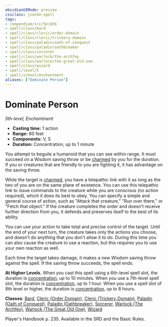 ```yaml
---
obsidianUIMode: preview
cssclass: json5e-spell
tags:
- compendium/src/5e/phb
- spell/class/bard
- spell/class/cleric/order-domain
- spell/class/cleric/trickery-domain
- spell/class/paladin/oath-of-conquest
- spell/class/paladin/oathbreaker
- spell/class/sorcerer
- spell/class/warlock/the-archfey
- spell/class/warlock/the-great-old-one
- spell/class/wizard
- spell/level/5
- spell/school/enchantment
aliases: ["Dominate Person"]
---
```

# Dominate Person
*5th-level, Enchantment*  

- **Casting time:** 1 action
- **Range:** 60 feet
- **Components:** V, S
- **Duration:** Concentration, up to 1 minute

You attempt to beguile a humanoid that you can see within range. It must succeed on a Wisdom saving throw or be [charmed](../../Rules%20&%20Options/5e%20Rules/conditions.md##charmed) by you for the duration. If you or creatures that are friendly to you are fighting it, it has advantage on the saving throw.

While the target is [charmed](../../Rules%20&%20Options/5e%20Rules/conditions.md.md##charmed), you have a telepathic link with it as long as the two of you are on the same plane of existence. You can use this telepathic link to issue commands to the creature while you are conscious (no action required), which it does its best to obey. You can specify a simple and general course of action, such as "Attack that creature," "Run over there," or "Fetch that object." If the creature completes the order and doesn't receive further direction from you, it defends and preserves itself to the best of its ability.

You can use your action to take total and precise control of the target. Until the end of your next turn, the creature takes only the actions you choose, and doesn't do anything that you don't allow it to do. During this time you can also cause the creature to use a reaction, but this requires you to use your own reaction as well.

Each time the target takes damage, it makes a new Wisdom saving throw against the spell. If the saving throw succeeds, the spell ends.

**At Higher Levels.** When you cast this spell using a 6th-level spell slot, the duration is [concentration](../../Rules%20&%20Options/5e%20Rules/conditions.md##concentration), up to 10 minutes. When you use a 7th-level spell slot, the duration is [concentration](../../Rules%20&%20Options/5e%20Rules/conditions.md##concentration), up to 1 hour. When you use a spell slot of 8th level or higher, the duration is [concentration](../../Rules%20&%20Options/5e%20Rules/conditions.md##concentration), up to 8 hours.

**Classes**: [Bard](../classes/bard.md#), [Cleric (Order Domain)](../classes/cleric-order-domain-tce.md#), [Cleric (Trickery Domain)](../classes/cleric-trickery-domain.md#), [Paladin (Oath of Conquest)](../classes/paladin-oath-of-conquest-xge.md#), [Paladin (Oathbreaker)](../classes/paladin-oathbreaker.md#), [Sorcerer](../classes/sorcerer.md#), [Warlock (The Archfey)](../classes/warlock-the-archfey.md#), [Warlock (The Great Old One)](../classes/warlock-the-great-old-one.md#), [Wizard](../classes/wizard.md#)

Player's Handbook p. 235. Available in the SRD and the Basic Rules.